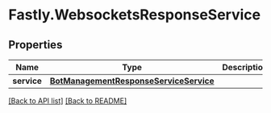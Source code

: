 # Fastly.WebsocketsResponseService

## Properties

Name | Type | Description | Notes
------------ | ------------- | ------------- | -------------
**service** | [**BotManagementResponseServiceService**](BotManagementResponseServiceService.md) |  | [optional] 


[[Back to API list]](../../README.md#endpoints) [[Back to README]](../../README.md)
